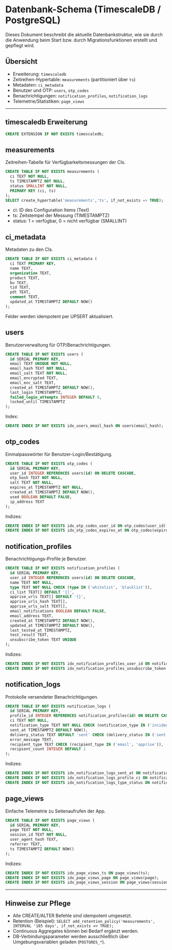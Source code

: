 # Datenbank-Schema (TimescaleDB / PostgreSQL)

Dieses Dokument beschreibt die aktuelle Datenbankstruktur, wie sie durch die Anwendung beim Start bzw. durch Migrationsfunktionen erstellt und gepflegt wird.

## Übersicht
- Erweiterung: `timescaledb`
- Zeitreihen-Hypertable: `measurements` (partitioniert über `ts`)
- Metadaten: `ci_metadata`
- Benutzer und OTP: `users`, `otp_codes`
- Benachrichtigungen: `notification_profiles`, `notification_logs`
- Telemetrie/Statistiken: `page_views`

---

## timescaledb Erweiterung
```sql
CREATE EXTENSION IF NOT EXISTS timescaledb;
```

## measurements
Zeitreihen-Tabelle für Verfügbarkeitsmessungen der CIs.
```sql
CREATE TABLE IF NOT EXISTS measurements (
  ci TEXT NOT NULL,
  ts TIMESTAMPTZ NOT NULL,
  status SMALLINT NOT NULL,
  PRIMARY KEY (ci, ts)
);
SELECT create_hypertable('measurements','ts', if_not_exists => TRUE);
```

- ci: ID des Configuration Items (Text)
- ts: Zeitstempel der Messung (TIMESTAMPTZ)
- status: 1 = verfügbar, 0 = nicht verfügbar (SMALLINT)

## ci_metadata
Metadaten zu den CIs.
```sql
CREATE TABLE IF NOT EXISTS ci_metadata (
  ci TEXT PRIMARY KEY,
  name TEXT,
  organization TEXT,
  product TEXT,
  bu TEXT,
  tid TEXT,
  pdt TEXT,
  comment TEXT,
  updated_at TIMESTAMPTZ DEFAULT NOW()
);
```

Felder werden idempotent per UPSERT aktualisiert.

## users
Benutzerverwaltung für OTP/Benachrichtigungen.
```sql
CREATE TABLE IF NOT EXISTS users (
  id SERIAL PRIMARY KEY,
  email TEXT UNIQUE NOT NULL,
  email_hash TEXT NOT NULL,
  email_salt TEXT NOT NULL,
  email_encrypted TEXT,
  email_enc_salt TEXT,
  created_at TIMESTAMPTZ DEFAULT NOW(),
  last_login TIMESTAMPTZ,
  failed_login_attempts INTEGER DEFAULT 0,
  locked_until TIMESTAMPTZ
);
```

Index:
```sql
CREATE INDEX IF NOT EXISTS idx_users_email_hash ON users(email_hash);
```

## otp_codes
Einmalpasswörter für Benutzer-Login/Bestätigung.
```sql
CREATE TABLE IF NOT EXISTS otp_codes (
  id SERIAL PRIMARY KEY,
  user_id INTEGER REFERENCES users(id) ON DELETE CASCADE,
  otp_hash TEXT NOT NULL,
  salt TEXT NOT NULL,
  expires_at TIMESTAMPTZ NOT NULL,
  created_at TIMESTAMPTZ DEFAULT NOW(),
  used BOOLEAN DEFAULT FALSE,
  ip_address TEXT
);
```

Indizes:
```sql
CREATE INDEX IF NOT EXISTS idx_otp_codes_user_id ON otp_codes(user_id);
CREATE INDEX IF NOT EXISTS idx_otp_codes_expires_at ON otp_codes(expires_at);
```

## notification_profiles
Benachrichtigungs-Profile je Benutzer.
```sql
CREATE TABLE IF NOT EXISTS notification_profiles (
  id SERIAL PRIMARY KEY,
  user_id INTEGER REFERENCES users(id) ON DELETE CASCADE,
  name TEXT NOT NULL,
  type TEXT NOT NULL CHECK (type IN ('whitelist', 'blacklist')),
  ci_list TEXT[] DEFAULT '{}',
  apprise_urls TEXT[] DEFAULT '{}',
  apprise_urls_hash TEXT[],
  apprise_urls_salt TEXT[],
  email_notifications BOOLEAN DEFAULT FALSE,
  email_address TEXT,
  created_at TIMESTAMPTZ DEFAULT NOW(),
  updated_at TIMESTAMPTZ DEFAULT NOW(),
  last_tested_at TIMESTAMPTZ,
  test_result TEXT,
  unsubscribe_token TEXT UNIQUE
);
```

Indizes:
```sql
CREATE INDEX IF NOT EXISTS idx_notification_profiles_user_id ON notification_profiles(user_id);
CREATE INDEX IF NOT EXISTS idx_notification_profiles_unsubscribe_token ON notification_profiles(unsubscribe_token);
```

## notification_logs
Protokolle versendeter Benachrichtigungen.
```sql
CREATE TABLE IF NOT EXISTS notification_logs (
  id SERIAL PRIMARY KEY,
  profile_id INTEGER REFERENCES notification_profiles(id) ON DELETE CASCADE,
  ci TEXT NOT NULL,
  notification_type TEXT NOT NULL CHECK (notification_type IN ('incident', 'recovery')),
  sent_at TIMESTAMPTZ DEFAULT NOW(),
  delivery_status TEXT DEFAULT 'sent' CHECK (delivery_status IN ('sent', 'failed', 'pending')),
  error_message TEXT,
  recipient_type TEXT CHECK (recipient_type IN ('email', 'apprise')),
  recipient_count INTEGER DEFAULT 1
);
```

Indizes:
```sql
CREATE INDEX IF NOT EXISTS idx_notification_logs_sent_at ON notification_logs(sent_at);
CREATE INDEX IF NOT EXISTS idx_notification_logs_profile_ci ON notification_logs(profile_id, ci);
CREATE INDEX IF NOT EXISTS idx_notification_logs_type_status ON notification_logs(notification_type, delivery_status);
```

## page_views
Einfache Telemetrie zu Seitenaufrufen der App.
```sql
CREATE TABLE IF NOT EXISTS page_views (
  id SERIAL PRIMARY KEY,
  page TEXT NOT NULL,
  session_id TEXT NOT NULL,
  user_agent_hash TEXT,
  referrer TEXT,
  ts TIMESTAMPTZ DEFAULT NOW()
);
```

Indizes:
```sql
CREATE INDEX IF NOT EXISTS idx_page_views_ts ON page_views(ts);
CREATE INDEX IF NOT EXISTS idx_page_views_page ON page_views(page);
CREATE INDEX IF NOT EXISTS idx_page_views_session ON page_views(session_id);
```

---

## Hinweise zur Pflege
- Alle CREATE/ALTER Befehle sind idempotent umgesetzt.
- Retention (Beispiel): `SELECT add_retention_policy('measurements', INTERVAL '185 days', if_not_exists => TRUE);`
- Continuous Aggregates können bei Bedarf ergänzt werden.
- DB-Verbindungsparameter werden ausschließlich über Umgebungsvariablen geladen (`POSTGRES_*`).
